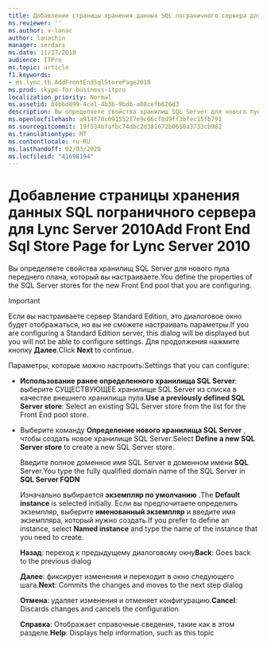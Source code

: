 ```yaml
---
title: Добавление страницы хранения данных SQL пограничного сервера для Lync Server 2010
ms.reviewer: ''
ms.author: v-lanac
author: lanachin
manager: serdars
ms.date: 11/17/2018
audience: ITPro
ms.topic: article
f1.keywords:
- ms.lync.tb.AddFrontEndSqlStorePage2010
ms.prod: skype-for-business-itpro
localization_priority: Normal
ms.assetid: 84bbd899-4ce1-4b3b-9bdb-a08cefb626d3
description: Вы определяете свойства хранилищ SQL Server для нового пула переднего плана, который вы настраиваете.
ms.openlocfilehash: a914f78c091552f7e9c66cf8d9ff3bfec15fb791
ms.sourcegitcommit: 19f534bfafbc74dbc2d381672b0650a3733cb982
ms.translationtype: MT
ms.contentlocale: ru-RU
ms.lasthandoff: 02/03/2020
ms.locfileid: "41698194"
---
```

# <a name="add-front-end-sql-store-page-for-lync-server-2010"></a><span data-ttu-id="95d68-103">Добавление страницы хранения данных SQL пограничного сервера для Lync Server 2010</span><span class="sxs-lookup"><span data-stu-id="95d68-103">Add Front End Sql Store Page for Lync Server 2010</span></span>
 
<span data-ttu-id="95d68-104">Вы определяете свойства хранилищ SQL Server для нового пула переднего плана, который вы настраиваете.</span><span class="sxs-lookup"><span data-stu-id="95d68-104">You define the properties of the SQL Server stores for the new Front End pool that you are configuring.</span></span>
  
> [!IMPORTANT]
> <span data-ttu-id="95d68-105">Если вы настраиваете сервер Standard Edition, это диалоговое окно будет отображаться, но вы не сможете настраивать параметры.</span><span class="sxs-lookup"><span data-stu-id="95d68-105">If you are configuring a Standard Edition server, this dialog will be displayed but you will not be able to configure settings.</span></span> <span data-ttu-id="95d68-106">Для продолжения нажмите кнопку **Далее**.</span><span class="sxs-lookup"><span data-stu-id="95d68-106">Click **Next** to continue.</span></span>
  
<span data-ttu-id="95d68-107">Параметры, которые можно настроить:</span><span class="sxs-lookup"><span data-stu-id="95d68-107">Settings that you can configure:</span></span>
  
- <span data-ttu-id="95d68-108">**Использование ранее определенного хранилища SQL Server**: выберите СУЩЕСТВУЮЩЕЕ хранилище SQL Server из списка в качестве внешнего хранилища пула.</span><span class="sxs-lookup"><span data-stu-id="95d68-108">**Use a previously defined SQL Server store**: Select an existing SQL Server store from the list for the Front End pool store.</span></span>
    
- <span data-ttu-id="95d68-109">Выберите команду **Определение нового хранилища SQL Server** , чтобы создать новое хранилище SQL Server.</span><span class="sxs-lookup"><span data-stu-id="95d68-109">Select **Define a new SQL Server store** to create a new SQL Server store.</span></span>
    
    <span data-ttu-id="95d68-110">Введите полное доменное имя SQL Server в доменном имени **SQL** Server.</span><span class="sxs-lookup"><span data-stu-id="95d68-110">You type the fully qualified domain name of the SQL Server in **SQL Server FQDN**</span></span>
    
    <span data-ttu-id="95d68-111">Изначально выбирается **экземпляр по умолчанию** .</span><span class="sxs-lookup"><span data-stu-id="95d68-111">The **Default instance** is selected initially.</span></span> <span data-ttu-id="95d68-112">Если вы предпочитаете определить экземпляр, выберите **именованный экземпляр** и введите имя экземпляра, который нужно создать.</span><span class="sxs-lookup"><span data-stu-id="95d68-112">If you prefer to define an instance, select **Named instance** and type the name of the instance that you need to create.</span></span>
    
  <span data-ttu-id="95d68-113">**Назад**: переход к предыдущему диалоговому окну</span><span class="sxs-lookup"><span data-stu-id="95d68-113">**Back**: Goes back to the previous dialog</span></span>
  
  <span data-ttu-id="95d68-114">**Далее**: фиксирует изменения и переходит в окно следующего шага.</span><span class="sxs-lookup"><span data-stu-id="95d68-114">**Next**: Commits the changes and moves to the next step dialog</span></span>
  
  <span data-ttu-id="95d68-115">**Отмена**: удаляет изменения и отменяет конфигурацию.</span><span class="sxs-lookup"><span data-stu-id="95d68-115">**Cancel**: Discards changes and cancels the configuration</span></span>
  
  <span data-ttu-id="95d68-116">**Справка**: Отображает справочные сведения, такие как в этом разделе.</span><span class="sxs-lookup"><span data-stu-id="95d68-116">**Help**: Displays help information, such as this topic</span></span>
  

